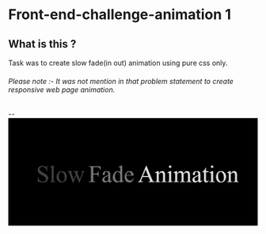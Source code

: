 # Front-end-challenge-animation 1
## What is this ?
Task was to create slow fade(in out) animation using pure css only.

###### Please note :- It was not mention in that problem statement to create responsive web page animation. 
--
![](https://github.com/anitkumarsingh/Front-end-challenge-animation1/blob/master/animation1.jpg)
